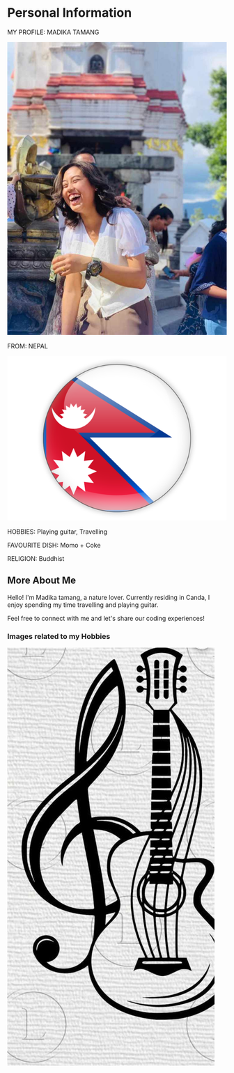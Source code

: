 # Personal Information

MY PROFILE: MADIKA TAMANG


![my_image](images/madika.jpg)

FROM: NEPAL 

![National Flag](images/nepal.png)

HOBBIES: Playing guitar, Travelling

FAVOURITE DISH: Momo + Coke

RELIGION: Buddhist

## More About Me

Hello! I'm Madika tamang, a nature lover. Currently residing in Canda, I enjoy spending my time travelling and playing guitar.

Feel free to connect with me and let's share our coding experiences!

### Images related to my Hobbies

![guitar](images/guitar.jpg)
